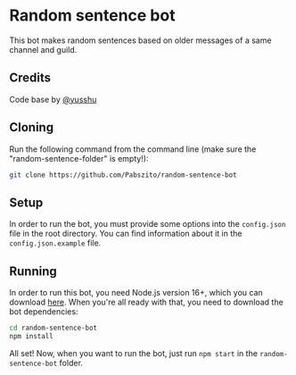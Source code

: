 # Random sentence bot
This bot makes random sentences based on older messages of a same channel and guild.

## Credits
Code base by [@yusshu](https://github.com/yusshu)

## Cloning
Run the following command from the command line (make sure the "random-sentence-folder" is empty!):
```sh
git clone https://github.com/Pabszito/random-sentence-bot
```
## Setup
In order to run the bot, you must provide some options into the `config.json` file in the root directory. You can find information about it in the `config.json.example` file.
## Running
In order to run this bot, you need Node.js version 16+, which you can download [here](https://nodejs.org/dist/v16.7.0/node-v16.7.0-x64.msi). When you're all ready with that, you need to download the bot dependencies:
```sh
cd random-sentence-bot
npm install
```
All set! Now, when you want to run the bot, just run `npm start` in the `random-sentence-bot` folder.
